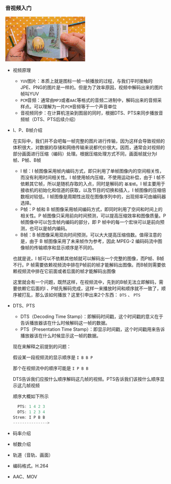 ### 音视频入门

![](source/animation-1.gif)

- 视频原理

  - `YUV`图片：本质上就是图标一帧一帧播放的过程，与我们平时接触的 JPE、PNG的图片是一样的。但是为了效率原因，视频中解码出来的图片帧叫YUV
  - `PCM`音频：通常由`MP3`或者`AAC`等格式的音频二进制中，解码出来的音频采样点。可以理解为一片`PCM`音频等于一个声音单位
  - 音视频同步：在计算机渲染到图层的同时，根据DTS、PTS来同步播放音频帧（DTS、PTS后续介绍）

- I、P、B帧介绍

  在实际中，我们并不会吧每一帧完整的图片进行传输，因为这样会导致视频的体积很大，对数据的存储和网络传输来说都代价很大。因而，通常会对视频的部分画面进行压缩（编码）处理。根据压缩处理方式不同，画面帧就分为I 帧、P帧、B帧

  - I 帧：I 帧图像采用帧内编码方式，即只利用了单帧图像内的空间相关性，而没有利用时间相关性。I 帧使用帧内压缩，不使用运动补偿，由于 I 帧不依赖其它帧，所以是随机存取的入点，同时是解码的 `基准帧`。I 帧主要用于接收机的初始化和信道的获取，以及节目的切换和插入，I 帧图像的压缩倍数相对较低。I 帧图像是周期性出现在图像序列中的，出现频率可由编码器选择。
  - P帧：P 帧和 B 帧图像采用帧间编码方式，即同时利用了空间和时间上的相关性。P 帧图像只采用前向时间预测，可以提高压缩效率和图像质量。P 帧图像中可以包含帧内编码的部分，即 P 帧中的每一个宏块可以是前向预测，也可以是帧内编码。
  - B帧：B 帧图像采用双向时间预测，可以大大提高压缩倍数。值得注意的是，由于 B 帧图像采用了未来帧作为参考，因此 MPEG-2 编码码流中图像帧的传输顺序和显示顺序是不同的。

  也就是说，I 帧可以不依赖其他帧就可以解码出一个完整的图像，而P帧、B帧不行。P 帧需要依赖视频流中排在P帧前的帧才能解码出图像。而B帧则需要依赖视频流中排在它前面或者后面的帧才能解码出图像

  这里就会有一个问题，既然这样，在视频流中，先到的B帧无法立即解码，需要依赖它后面的I 、P帧先解码完成，这样一来播放时间和顺序就不一致了，顺序被打乱，那么该如何播放？这里引申出来2个东西： `DTS` 、 `PTS`

- DTS、PTS

  - DTS（Decoding Time Stamp）：即解码时间戳，这个时间戳的意义在于告诉播放器该在什么时候解码这一帧的数据。
  - PTS（Presentation Time Stamp）：即显示时间戳，这个时间戳用来告诉播放器该在什么时候显示这一帧的数据。

  现在来解释之前提到的问题：

  假设某一段视频流的显示顺序是 `I B B P`

  那个在视频流中的顺序可能是 `I P B B`

  DTS告诉我们应按什么顺序解码这几帧的视频。PTS告诉我们该按什么顺序显示这几帧视频

  顺序大概如下所示

  ```js
  	PTS: 1 4 2 3
  	DTS: 1 2 3 4
  Strem: I P B B
  --------------->
  ```

  

- 码率介绍

- 帧数介绍

- 轨道（音轨、画面）

- 编码格式。H.264

- AAC、MOV